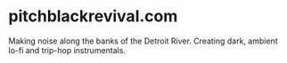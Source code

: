 # pitchblackrevival.com
Making noise along the banks of the Detroit River. Creating dark, ambient lo-fi and trip-hop instrumentals.
